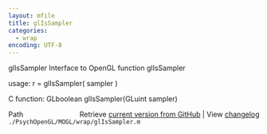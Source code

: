 ```yaml
---
layout: mfile
title: glIsSampler
categories:
  - wrap
encoding: UTF-8
---
```


glIsSampler  Interface to OpenGL function glIsSampler

usage:  r = glIsSampler( sampler )

C function:  GLboolean glIsSampler(GLuint sampler)


<div class="code_header" style="text-align:right;">
  <span style="float:left;">Path&nbsp;&nbsp;</span> <span class="counter">Retrieve <a href=
  "https://raw.github.com/Psychtoolbox-3/Psychtoolbox-3/beta/./PsychOpenGL/MOGL/wrap/glIsSampler.m">current version from GitHub</a> | View <a href=
  "https://github.com/Psychtoolbox-3/Psychtoolbox-3/commits/beta/./PsychOpenGL/MOGL/wrap/glIsSampler.m">changelog</a></span>
</div>
<div class="code">
  <code>./PsychOpenGL/MOGL/wrap/glIsSampler.m</code>
</div>
